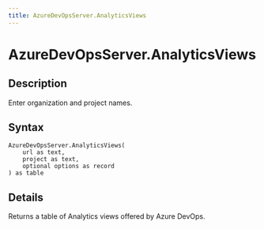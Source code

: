```yaml
---
title: AzureDevOpsServer.AnalyticsViews
---
```


# AzureDevOpsServer.AnalyticsViews


## Description

Enter organization and project names.


## Syntax

```powerquery
AzureDevOpsServer.AnalyticsViews(
    url as text,
    project as text,
    optional options as record
) as table
```


## Details

Returns a table of Analytics views offered by Azure DevOps.


